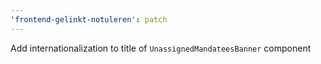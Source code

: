 ```yaml
---
'frontend-gelinkt-notuleren': patch
---
```


Add internationalization to title of `UnassignedMandateesBanner` component
